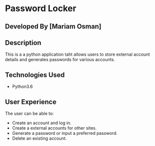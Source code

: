 # Password Locker

## Developed By [Mariam Osman]

## Description
This is a a python application taht allows users to store external account details and generates passwords for various accounts.

## Technologies Used
* Python3.6

## User Experience

The user can be able to:
* Create an account and log in.
* Create a external accounts for other sites.
* Generate a password or input a preferred password.
* Delete an existing account.